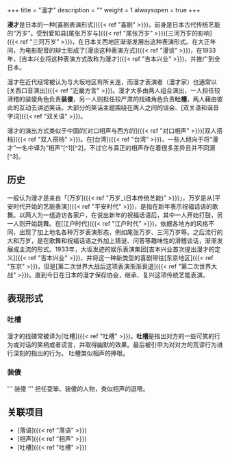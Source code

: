 +++
title = "漫才"
description = ""
weight = 1
alwaysopen = true
+++


**漫才**是日本的一种[喜剧表演形式]({{< ref "喜剧" >}})，前身是日本古代传统艺能的“万岁”。受到爱知县[尾张万岁与]({{< ref "尾张万岁" >}})[三河万岁的影响]({{< ref "三河万岁" >}})，在日本关西地区渐渐发展出这种表演形式。在大正年间，为电影配音的辩士形成了[漫谈这种表演方式]({{< ref "漫谈" >}})，在1933年，[吉本兴业将这种表演方式改称为漫才]({{< ref "吉本兴业" >}})，并推广到全日本。

漫才在近代经常被认为与大坂地区有所关连，而漫才表演者（漫才家）也通常以[关西口音演出]({{< ref "近畿方言" >}})。漫才大多由两人组合演出，一人担任较滑稽的装傻角色负责**装傻**，另一人则担任较严肃的找碴角色负责**吐槽**，两人藉由彼此的互动去讲述笑话。大部分的笑话主题围绕在两人之间的误会、[双关语和谐音字词]({{< ref "双关语" >}})。

漫才的演出方式类似于中国的[对口相声与西方的]({{< ref "对口相声" >}})[双人搭档]({{< ref "双人搭档" >}})。在[台湾]({{< ref "台湾" >}})，一些人倾向于将“漫才”一名中译为“相声”[^1][^2]，不过它与真正的相声存在着很多差异且并不同源[^3]。

<!--more-->

历史
----

一般认为漫才是来自「[万岁]({{< ref "万岁_(日本传统艺能)" >}})」，万岁是从[平安时代开始的艺能表演]({{< ref "平安时代" >}})，是指在新年表示祝福话语的歌舞。以两人为一组造访各家户，在说出新年的祝福话语后，其中一人开始打鼓，另一人则开始跳舞。在[江户时代]({{< ref "江户时代" >}})，依据各地方的风格不同，出现了加上地名各种万岁表演形态，例如尾张万岁、三河万岁等。之后流行的大和万岁，是在歌舞和祝福话语之外加上猜谜、问答等趣味性的滑稽谈话，渐渐发展成主流的形式。1933年，大坂发迹的娱乐表演集团[吉本兴业首次提出漫才的定义]({{< ref "吉本兴业" >}})，并将这一种新类型的喜剧带往[东京地区]({{< ref "东京" >}})，但是[第二次世界大战后这项表演渐渐衰退]({{< ref "第二次世界大战" >}})。直到今日在日本的漫才保存协会，继承、复兴这项传统艺能表演。

表现形式
--------

### 吐槽

漫才的找碴常被译为[吐槽]({{< ref "吐槽" >}})。**吐槽**是指出对方的一些可笑的行为或对话的笑柄或者谎言，并取得幽默的效果。最后被引申为对对方的荒谬行为进行深刻的指出的行为。
吐槽类似相声的捧哏。

### 装傻

''' 装傻 ''' 担任耍笨、装傻的人物，类似相声的逗哏。

关联项目
--------

-   [落语]({{< ref "落语" >}})
-   [相声]({{< ref "相声" >}})
-   [吐槽]({{< ref "吐槽" >}})

